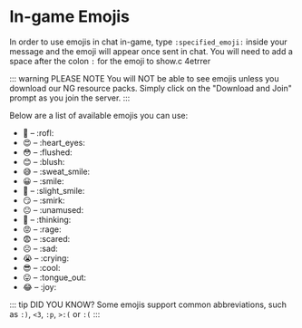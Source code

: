 # In-game Emojis

In order to use emojis in chat in-game, type `:specified_emoji:` inside your message and the emoji will appear once sent in chat. You will need to add a space after the colon `:` for the emoji to show.c 4etrrer

::: warning PLEASE NOTE
You will NOT be able to see emojis unless you download our NG resource packs. Simply click on the "Download and Join" prompt as you join the server.
:::

Below are a list of available emojis you can use:

* 🤣 – :​rofl:
* 😍 – :​heart_eyes:
* 😳 – :​flushed:
* 😊 – :​blush:
* 😅 – :​sweat_smile:
* 😀 – :​smile:
* 🙂 – :​slight_smile:
* 😏 – :​smirk:
* 😐 – :​unamused:
* 🤔 – :​thinking:
* 😡 – :​rage:
* 😨 – :​scared:
* ☹️ – :​sad:
* 😭 – :​crying:
* 😎 – :​cool:
* 😛 – :​tongue_out:
* 😂 – :​joy:

::: tip DID YOU KNOW?
Some emojis support common abbreviations, such as `:)`, `<3`, `:p`, `>:(` or `:(`
:::
